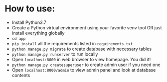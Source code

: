 # How to use:
*  Install Python3.7
*  Create a Python virtual environment using your favorite venv tool OR just install everything globally
*  `cd app`
*  `pip install` all the requirements listed in `requirements.txt`
*  `python manage.py migrate` to create database with necessary tables
*  `python manage.py runserver` to run locally
*  Open `localhost:8000` in web browser to view homepage. You did it!
*  `python manage.py createsuperuser` to create admin user if you need one
*  Open `localhost:8000/admin` to view admin panel and look at database contents
